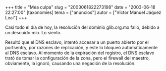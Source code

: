 +++
title = "Mea culpa"
slug = "2003061822273198"
date = "2003-06-18 22:27:00"
[taxonomies]
tema = ["anuncios"]
autor = ["Víctor Manuel Jáquez Leal"]
+++

Casi todo el día de hoy, la resolución del dominio glib.org.mx falló,
debido a un descuido mío. Lo siento.

Resultó que el DNS esclavo, intentó accesar a un puerto abierto por el
portsentry, por razones de replicación, y este lo bloqueó
automáticamente al DNS esclavo. Al momento de la expiración del
registro, el DNS esclavo trató de tomar la configuración de la zona,
pero el firewall del maestro, obviamente, la ignoró, causando una
negación de la resolución.


